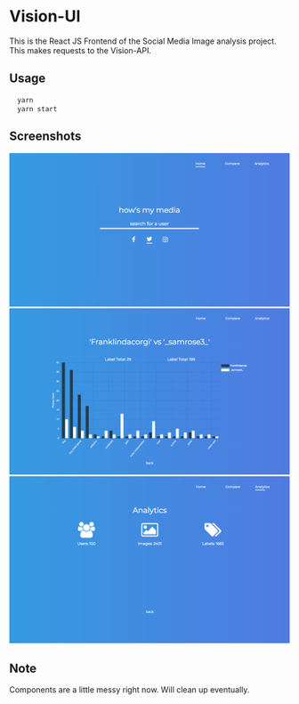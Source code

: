 # Vision-UI

This is the React JS Frontend of the Social Media Image analysis project. This makes requests to the Vision-API.

## Usage
```
  yarn
  yarn start
```

## Screenshots
![Alt text](screenshots/home.png?raw=true "Home Component")
![Alt text](screenshots/compare.png?raw=true "Compare Component")
![Alt text](screenshots/analytics.png?raw=true "Analytics Component")

## Note

Components are a little messy right now. Will clean up eventually.